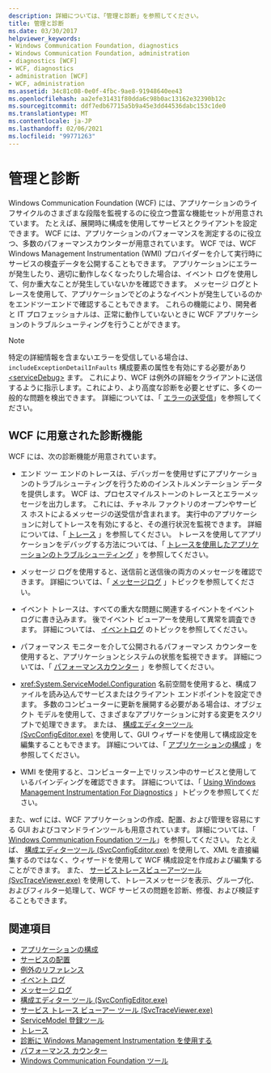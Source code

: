 ```yaml
---
description: 詳細については、「管理と診断」を参照してください。
title: 管理と診断
ms.date: 03/30/2017
helpviewer_keywords:
- Windows Communication Foundation, diagnostics
- Windows Communication Foundation, administration
- diagnostics [WCF]
- WCF, diagnostics
- administration [WCF]
- WCF, administration
ms.assetid: 34c81c08-0e0f-4fbc-9ae8-91948640ee43
ms.openlocfilehash: aa2efe31431f80dda6c98b0ac13162e32390b12c
ms.sourcegitcommit: ddf7edb67715a5b9a45e3dd44536dabc153c1de0
ms.translationtype: MT
ms.contentlocale: ja-JP
ms.lasthandoff: 02/06/2021
ms.locfileid: "99771263"
---
```

# <a name="administration-and-diagnostics"></a>管理と診断

Windows Communication Foundation (WCF) には、アプリケーションのライフサイクルのさまざまな段階を監視するのに役立つ豊富な機能セットが用意されています。 たとえば、展開時に構成を使用してサービスとクライアントを設定できます。 WCF には、アプリケーションのパフォーマンスを測定するのに役立つ、多数のパフォーマンスカウンターが用意されています。 WCF では、WCF Windows Management Instrumentation (WMI) プロバイダーを介して実行時にサービスの検査データを公開することもできます。 アプリケーションにエラーが発生したり、適切に動作しなくなったりした場合は、イベント ログを使用して、何か重大なことが発生していないかを確認できます。 メッセージ ログとトレースを使用して、アプリケーションでどのようなイベントが発生しているのかをエンドツーエンドで確認することもできます。 これらの機能により、開発者と IT プロフェッショナルは、正常に動作していないときに WCF アプリケーションのトラブルシューティングを行うことができます。  
  
> [!NOTE]
> 特定の詳細情報を含まないエラーを受信している場合は、 `includeExceptionDetailInFaults` 構成要素の属性を有効にする必要があり [\<serviceDebug>](../../configure-apps/file-schema/wcf/servicedebug.md) ます。 これにより、WCF は例外の詳細をクライアントに送信するように指示します。これにより、より高度な診断を必要とせずに、多くの一般的な問題を検出できます。 詳細については、「 [エラーの送受信](../sending-and-receiving-faults.md)」を参照してください。  
  
## <a name="diagnostics-features-provided-by-wcf"></a>WCF に用意された診断機能  

 WCF には、次の診断機能が用意されています。  
  
- エンド ツー エンドのトレースは、デバッガーを使用せずにアプリケーションのトラブルシューティングを行うためのインストルメンテーション データを提供します。 WCF は、プロセスマイルストーンのトレースとエラーメッセージを出力します。 これには、チャネル ファクトリのオープンやサービス ホストによるメッセージの送受信が含まれます。 実行中のアプリケーションに対してトレースを有効にすると、その進行状況を監視できます。 詳細については、「 [トレース](./tracing/index.md) 」を参照してください。 トレースを使用してアプリケーションをデバッグする方法については、「 [トレースを使用したアプリケーションのトラブルシューティング](./tracing/using-tracing-to-troubleshoot-your-application.md) 」を参照してください。  
  
- メッセージ ログを使用すると、送信前と送信後の両方のメッセージを確認できます。 詳細については、「 [メッセージログ](message-logging.md) 」トピックを参照してください。  
  
- イベント トレースは、すべての重大な問題に関連するイベントをイベント ログに書き込みます。 後でイベント ビューアーを使用して異常を調査できます。 詳細については、 [イベントログ](./event-logging/index.md) のトピックを参照してください。  
  
- パフォーマンス モニターを介して公開されるパフォーマンス カウンターを使用すると、アプリケーションとシステムの状態を監視できます。 詳細については、「 [パフォーマンスカウンター](./performance-counters/index.md) 」を参照してください。  
  
- <xref:System.ServiceModel.Configuration> 名前空間を使用すると、構成ファイルを読み込んでサービスまたはクライアント エンドポイントを設定できます。 多数のコンピューターに更新を展開する必要がある場合は、オブジェクト モデルを使用して、さまざまなアプリケーションに対する変更をスクリプトで処理できます。 または、 [構成エディターツール (SvcConfigEditor.exe)](../configuration-editor-tool-svcconfigeditor-exe.md) を使用して、GUI ウィザードを使用して構成設定を編集することもできます。 詳細については、「 [アプリケーションの構成](configuring-your-application.md) 」を参照してください。  
  
- WMI を使用すると、コンピューター上でリッスン中のサービスと使用しているバインディングを確認できます。 詳細については、「 [Using Windows Management Instrumentation For Diagnostics](./wmi/index.md) 」トピックを参照してください。  
  
 また、wcf には、WCF アプリケーションの作成、配置、および管理を容易にする GUI およびコマンドラインツールも用意されています。 詳細については、「 [Windows Communication Foundation ツール](../tools.md)」を参照してください。 たとえば、 [構成エディターツール (SvcConfigEditor.exe)](../configuration-editor-tool-svcconfigeditor-exe.md) を使用して、XML を直接編集するのではなく、ウィザードを使用して WCF 構成設定を作成および編集することができます。 また、 [サービストレースビューアーツール (SvcTraceViewer.exe)](../service-trace-viewer-tool-svctraceviewer-exe.md) を使用して、トレースメッセージを表示、グループ化、およびフィルター処理して、WCF サービスの問題を診断、修復、および検証することもできます。  
  
## <a name="see-also"></a>関連項目

- [アプリケーションの構成](configuring-your-application.md)
- [サービスの配置](deploying-services.md)
- [例外のリファレンス](./exceptions-reference/index.md)
- [イベント ログ](./event-logging/index.md)
- [メッセージ ログ](message-logging.md)
- [構成エディター ツール (SvcConfigEditor.exe)](../configuration-editor-tool-svcconfigeditor-exe.md)
- [サービス トレース ビューアー ツール (SvcTraceViewer.exe)](../service-trace-viewer-tool-svctraceviewer-exe.md)
- [ServiceModel 登録ツール](servicemodel-registration-tool.md)
- [トレース](./tracing/index.md)
- [診断に Windows Management Instrumentation を使用する](./wmi/index.md)
- [パフォーマンス カウンター](./performance-counters/index.md)
- [Windows Communication Foundation ツール](../tools.md)
